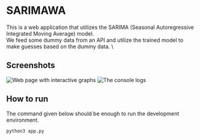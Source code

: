 # SARIMAWA

This is a web application that utilizes the SARIMA (Seasonal Autoregressive Integrated Moving Average) model. \
We feed some dummy data from an API and utilize the trained model to make guesses based on the dummy data. \

## Screenshots

![Web page with interactive graphs](https://github.com/Schwarzemann/SARIMAWA/blob/main/doc/screenshot_1.png)
![The console logs](https://github.com/Schwarzemann/SARIMAWA/blob/main/doc/screenshot_2.png)

## How to run

The command given below should be enough to run the development environment.

```
python3 app.py
```